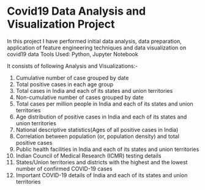 # Covid19 Data Analysis and Visualization Project
In this project I have performed initial data analysis, data preparation, application of feature engineering techniques and data visualization on covid19 data
Tools Used: Python, Jupyter Notebook

It consists of following Analysis and Visualizations:-
1. Cumulative number of case grouped by date
2. Total positive cases in each age group
3. Total cases in India and each of its states and union territories
4. Non-cumulative number of cases grouped by date
5. Total cases per million people in India and each of its states and union territories
6. Age distribution of positive cases in India and each of its states and union territories
7. National descriptive statistics(Ages of all positive cases in India)
8. Correlation between population (or, population density) and total positive cases
9. Public health facilities in India and each of its states and union territories
10. Indian Council of Medical Research (ICMR) testing details
11. States/Union territories and districts with the highest and the lowest number of confirmed COVID-19 cases
12. Important COVID-19 details of India and each of its states and union territories

